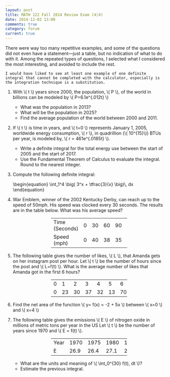 ```yaml
---
layout: post
title: MATH 122 Fall 2014 Review Exam (4|4)
date: 2014-12-02 13:00
comments: true
category: forum
current: true
---
```


<div class="well">
	There were way too many repetitive examples, and some of the questions did not even have a statement—just a table, but no indication of what to do with it.  Among the repeated types of questions, I selected what I considered the most interesting, and avoided to include the rest.<br />

	I would have liked to see at least one example of one definite integral that cannot be completed with the calculator, especially is the integration technique is a substitution.
</div>

1. With <span>\\( t \\)</span> years since 2000, the population, <span>\\( P \\)<span>, of the world in billions can be modeled by <span>\\( P=6.1e^{.012t} \\)<span>
    * What was the population in 2013?
	* What will be the population in 2025?
	* Find the average population of the world between 2000 and 2011.
2. If <span>\\( t \\)</span> is time in years, and <span>\\( t=0 \\)</span> represents January 1, 2005, worldwide energy consumption, <span>\\( r \\)<span>, in quadrillion (<span>\\( 10^{15}\\)</span>) BTUs per year, is modeled by, <span>\\( r = 461e^{.0185t} \\)</span>.
	* Write a definite integral for the total energy use between the start of 2005 and the start of 2017.
	* Use the Fundamental Theorem of Calculus to evaluate the integral. Round to the nearest integer.
3. Compute the following definite integral:

	<div>
		\begin{equation}
		\int_1^4 \big( 3^x + \tfrac{3}{x} \big)\, dx	
		\end{equation}
	</div>

4. War Emblem, winner of the 2002 Kentucky Derby, can reach up to the speed of 50mph.  His speed was clocked every 30 seconds.  The results are in the table below.  What was his average speed?

	<div style="text-align:center">
		<table class="table table-border" style="width:50%; margin-left:auto; margin-right:auto;">
			<tr>
				<td>Time (Seconds)</td><td>0</td><td>30</td><td>60</td><td>90</td><td>120</td>
			</tr>
			<tr>
				<td>Speed (mph)</td><td>0</td><td>40</td><td>38</td><td>35</td><td>37</td>
			</tr>
		</table>
	</div>

5. The following table gives the number of likes, <span>\\( L \\)</span>, that Amanda gets on her instagram post per hour.  Let <span>\\( t \\)</span> be the number of hours since the post and <span>\\( L=f(t) \\)</span>.  What is the average number of likes that Amanda got in the first 6 hours?

	<div style="text-align:center">
		<table class="table table-border" style="width:50%; margin-left:auto; margin-right:auto;">
			<tr>
				<td>0</td><td>1</td><td>2</td><td>3</td><td>4</td><td>5</td><td>6</td>
			</tr>
			<tr>
				<td>0</td><td>23</td><td>30</td><td>37</td><td>32</td><td>13</td><td>70</td>
			</tr>
		</table>
	</div>

6. Find the net area of the function <span>\\( y= f(x) = -2 + 5x \\)</span> between <span>\\( x=0 \\)<span> and <span>\\( x=4 \\)</span>
7. The following table gives the emissions <span>\\( E \\)</span> of nitrogen oxide in millions of metric tons per year in the US
Let <span>\\( t \\)</span> be the number of years since 1970 and <span>\\( E = f(t) \\)</span>.

	<div style="text-align:center;">
		<table class="table table-border" style="width:50%; margin-left:auto; margin-right:auto;">
			<tr>
				<td>Year</td><td>1970</td><td>1975</td><td>1980</td><td>1985</td><td>1990</td><td>1995</td><td>2000</td>
			</tr>
			<tr>
				<td>E</td><td> 26.9</td><td>26.4</td><td> 27.1</td><td> 25.8 </td><td> 25.5</td><td> 25.9</td><td> 22.6</td>
			</tr>
		</table>
	</div>

	* What are the units and meaning of <span>\\( \int_0^{30} f(t)\, dt \\)</span>?
	* Estimate the previous integral.

